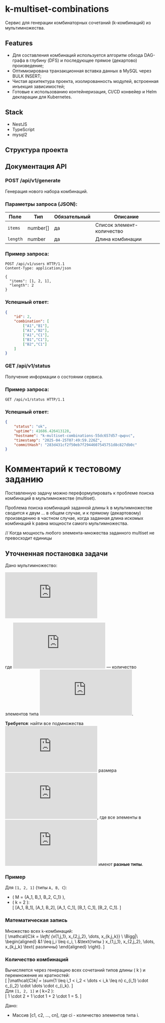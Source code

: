 # k-multiset-combinations

Сервис для генерации комбинаторных сочетаний (k-комбинаций) из мультимножества.

## Features

* Для составления комбинаций используется алгоритм обхода DAG-графа в глубину (DFS) и последующее прямое (декартово) произведение;
* Оптимизирована транзакционная вставка данных в MySQL через BULK INSERT;
* Чистая архитектура проекта, изолированность модулей, встроенная инъекция зависимостей;
* Готовые к использованию контейнеризация, CI/CD конвейер и Helm декларации для Kubernetes.

## Stack

* NestJS
* TypeScript
* mysql2

## Структура проекта

## Документация API

### POST /api/v1/generate

Генерация нового набора комбинаций.

### Параметры запроса (JSON):
| Поле         | Тип     | Обязательный | Описание                     |
|--------------|---------|--------------|------------------------------|
| `items`      | number[]  | да           | Список элемент-количество           |
| `length`   | number  | да           | Длина комбинации                       |

### Пример запроса:
```http
POST /api/v1/users HTTP/1.1
Content-Type: application/json

{
  "items": [1, 2, 1],
  "length": 2
}
```

### Успешный ответ:
```json
{
    "id": 2,
    "combination": [
        ["A1","B1"],
        ["A1","B2"],
        ["A1","C1"],
        ["B1","C1"],
        ["B2","C1"]
    ]
}
```

### GET /api/v1/status

Получение информации о состоянии сервиса.

### Пример запроса:
```http
GET /api/v1/status HTTP/1.1
```

### Успешный ответ:
```json
{
    "status": "ok",
    "uptime": 41686.426413128,
    "hostname": "k-multiset-combinations-55dc657d57-qwpvc",
    "timestamp": "2025-04-25T07:49:59.226Z",
    "commitHash": "283d431cf2f50eb7f2944607545751d8c827db0c"
}
```

# Комментарий к тестовому заданию

Поставленную задачу можно переформулировать к проблеме поиска комбинаций в мультимножестве (multiset).

Проблема поиска комбинаций заданной длины k в мультимножестве сводится к двум ... в общем случае, и к прямому (декартовому) произведению в частном случае, когда заданная длина искомых комбинаций k равна мощности самого мультимножества.

// Когда мощность любого элемента-множества заданного multiset не превосходит единицы

## Уточненная постановка задачи

Дано мультимножество:

[![\\ M = \{ \underbrace{a_1, \dots, a_1}_{c_1}, \underbrace{a_2, \dots, a_2}_{c_2}, \dots, \underbrace{a_n, \dots, a_n}_{c_n} \},](https://latex.codecogs.com/svg.latex?%5C%5C%20M%20%3D%20%5C%7B%20%5Cunderbrace%7Ba_1%2C%20%5Cdots%2C%20a_1%7D_%7Bc_1%7D%2C%20%5Cunderbrace%7Ba_2%2C%20%5Cdots%2C%20a_2%7D_%7Bc_2%7D%2C%20%5Cdots%2C%20%5Cunderbrace%7Ba_n%2C%20%5Cdots%2C%20a_n%7D_%7Bc_n%7D%20%5C%7D%2C)](#_)

где [![\\ c_i](https://latex.codecogs.com/svg.latex?%5C%5C%20c_i)](#_) — количество элементов типа [![\\ a_i](https://latex.codecogs.com/svg.latex?%5C%5C%20a_i)](#_).  

**Требуется**: найти все подмножества [![\\ S \subseteq M](https://latex.codecogs.com/svg.latex?%5C%5C%20S%20%5Csubseteq%20M)](#_) размера [![\\ k](https://latex.codecogs.com/svg.latex?%5C%5C%20k)](#_), где все элементы в [![\\ S](https://latex.codecogs.com/svg.latex?%5C%5C%20S)](#_) имеют **разные типы**.  

### Пример
Для `[1, 2, 1]` (типы `A, B, C`):  
- \( M = \{A_1, B_1, B_2, C_1\} \),  
- \( k = 2 \):  
  \[
  [A_1, B_1], [A_1, B_2], [A_1, C_1], [B_1, C_1], [B_2, C_1].
  \]  

### Математическая запись
Множество всех `k`-комбинаций:  
\[
\mathcal{C}_k = \left\{ \{x_{1,j_1}, x_{2,j_2}, \dots, x_{k,j_k}\} \ \Bigg|\ 
\begin{aligned}
&1 \leq j_i \leq c_i, \\
&\text{типы } x_{1,j_1}, x_{2,j_2}, \dots, x_{k,j_k} \text{ различны}
\end{aligned}
\right\}.
\]  

### Количество комбинаций
Вычисляется через генерацию всех сочетаний типов длины \( k \) и перемножение их кратностей:  
\[
|\mathcal{C}_k| = \sum_{1 \leq i_1 < i_2 < \dots < i_k \leq n} c_{i_1} \cdot c_{i_2} \cdot \dots \cdot c_{i_k}.
\]  
Для `[1, 2, 1]` и \( k=2 \):  
\[
1 \cdot 2 + 1 \cdot 1 + 2 \cdot 1 = 5.
\]  

Дано:
* Массив [c1, c2, ..., cn], где ci - количество элементов типа i.